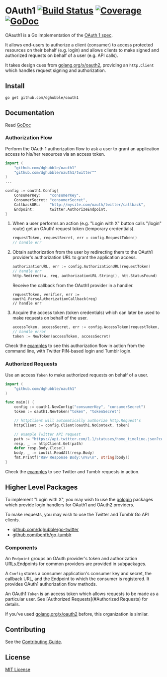 
# OAuth1 [![Build Status](https://travis-ci.org/dghubble/oauth1.png)](https://travis-ci.org/dghubble/oauth1) [![Coverage](http://gocover.io/_badge/github.com/dghubble/oauth1)](http://gocover.io/github.com/dghubble/oauth1) [![GoDoc](http://godoc.org/github.com/dghubble/oauth1?status.png)](http://godoc.org/github.com/dghubble/oauth1)

OAauth1 is a Go implementation of the [OAuth 1 spec](https://tools.ietf.org/html/rfc5849).

It allows end-users to authorize a client (consumer) to access protected resources on their behalf (e.g. login) and allows clients to make signed and authorized requests on behalf of a user (e.g. API calls).

It takes design cues from [golang.org/x/oauth2](https://godoc.org/golang.org/x/oauth2), providing an `http.Client` which handles request signing and authorization.

## Install

    go get github.com/dghubble/oauth1

## Documentation

Read [GoDoc](https://godoc.org/github.com/dghubble/oauth1)

### Authorization Flow

Perform the OAuth 1 authorization flow to ask a user to grant an application access to his/her resources via an access token.

```go
import (
    "github.com/dghubble/oauth1"
    "github.com/dghubble/oauth1/twitter""
)
...

config := oauth1.Config{
    ConsumerKey:    "consumerKey",
    ConsumerSecret: "consumerSecret",
    CallbackURL:    "http://mysite.com/oauth/twitter/callback",
    Endpoint:       twitter.AuthorizeEndpoint,
}
```

1. When a user performs an action (e.g. "Login with X" button calls "/login" route) get an OAuth1 request token (temporary credentials).

    ```go
    requestToken, requestSecret, err = config.RequestToken()
    // handle err
    ```

2. Obtain authorization from the user by redirecting them to the OAuth1 provider's authorization URL to grant the application access.

    ```go
    authorizationURL, err := config.AuthorizationURL(requestToken)
    // handle err
    http.Redirect(w, req, authorizationURL.String(), htt.StatusFound)
    ```

    Receive the callback from the OAuth1 provider in a handler.

    ```
    requestToken, verifier, err := oauth1.ParseAuthorizationCallback(req)
    // handle err
    ```

3. Acquire the access token (token credentials) which can later be used to make requests on behalf of the user.

    ```go
    accessToken, accessSecret, err := config.AccessToken(requestToken, requestSecret, verifier)
    // handle error
    token := NewToken(accessToken, accessSecret)
    ```

Check the [examples](examples) to see this authorization flow in action from the command line, with Twitter PIN-based login and Tumblr login.

### Authorized Requests

Use an access `Token` to make authorized requests on behalf of a user.

```go
import (
    "github.com/dghubble/oauth1"
)

func main() {
    config := oauth1.NewConfig("consumerKey", "consumerSecret")
    token := oauth1.NewToken("token", "tokenSecret")

    // httpClient will automatically authorize http.Request's
    httpClient := config.Client(oauth1.NoContext, token)

    // example Twitter API request
    path := "https://api.twitter.com/1.1/statuses/home_timeline.json?count=2"
    resp, _ := httpClient.Get(path)
    defer resp.Body.Close()
    body, _ := ioutil.ReadAll(resp.Body)
    fmt.Printf("Raw Response Body:\n%v\n", string(body))
}
```

Check the [examples](examples) to see Twitter and Tumblr requests in action.

## Higher Level Packages

To implement "Login with X", you may wish to use the [gologin](https://github.com/dghubble/gologin) packages which provide login handlers for OAuth1 and OAuth2 providers.

To make requests, you may wish to use the Twitter and Tumblr Go API clients.

* [github.com/dghubble/go-twitter](https://github.com/dghubble/go-twitter)
* [github.com/benfb/go-tumblr](https://github.com/benfb/go-tumblr)

### Components

An `Endpoint` groups an OAuth provider's token and authorization URLs.Endpoints for common providers are provided in subpackages.

A `Config` stores a consumer application's consumer key and secret, the callback URL, and the Endpoint to which the consumer is registered. It provides OAuth1 authorization flow methods.

An OAuth1 `Token` is an access token which allows requests to be made as a particular user. See [Authorized Requests](#Authorized Requests) for details.

If you've used [golang.org/x/oauth2](https://godoc.org/golang.org/x/oauth2) before, this organization is similar.

## Contributing

See the [Contributing Guide](https://gist.github.com/dghubble/be682c123727f70bcfe7).

## License

[MIT License](LICENSE)
